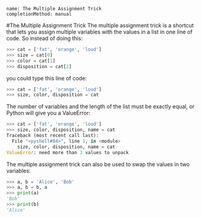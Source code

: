```ngMeta
name: The Multiple Assignment Trick
completionMethod: manual
```
#The Multiple Assignment Trick
The multiple assignment trick is a shortcut that lets you assign multiple variables with the values in a list in one line of code. So instead of doing this:

```python
>>> cat = ['fat', 'orange', 'loud']
>>> size = cat[0]
>>> color = cat[1]
>>> disposition = cat[2]
```
you could type this line of code:

```python
>>> cat = ['fat', 'orange', 'loud']
>>> size, color, disposition = cat
```
The number of variables and the length of the list must be exactly equal, or Python will give you a ValueError:

```python
>>> cat = ['fat', 'orange', 'loud']
>>> size, color, disposition, name = cat
Traceback (most recent call last):
  File "<pyshell#84>", line 1, in <module>
    size, color, disposition, name = cat
ValueError: need more than 3 values to unpack
```
The multiple assignment trick can also be used to swap the values in two variables:
```python
>>> a, b = 'Alice', 'Bob'
>>> a, b = b, a
>>> print(a)
'Bob'
>>> print(b)
'Alice'
```